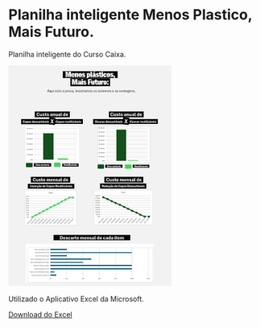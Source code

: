 # Planilha inteligente Menos Plastico, Mais Futuro.
Planilha inteligente do Curso Caixa.

![Imagem Tabela](tabelaExcel.png)


Utilizado o Aplicativo Excel da Microsoft.



[Download do Excel](TabelaMenosPlastico_3.xlsx)


